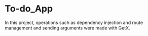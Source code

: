 # To-do_App
In this project, operations such as dependency injection and route management and sending arguments were made with GetX.
